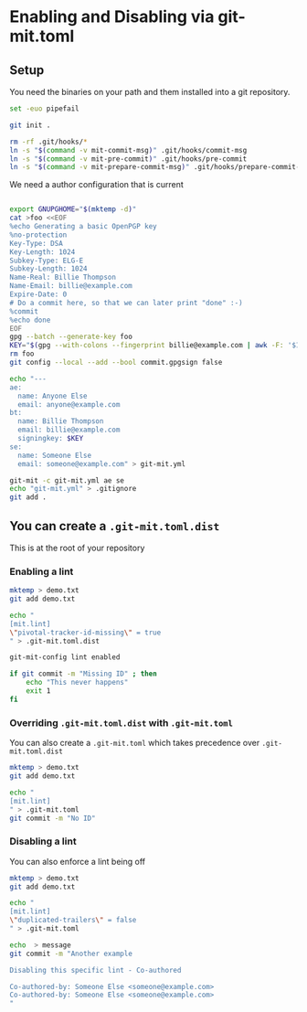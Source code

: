 # Enabling and Disabling via git-mit.toml

## Setup

You need the binaries on your path and them installed into a git
repository.

``` bash
set -euo pipefail

git init .

rm -rf .git/hooks/*
ln -s "$(command -v mit-commit-msg)" .git/hooks/commit-msg
ln -s "$(command -v mit-pre-commit)" .git/hooks/pre-commit
ln -s "$(command -v mit-prepare-commit-msg)" .git/hooks/prepare-commit-msg
```

We need a author configuration that is current

``` bash

export GNUPGHOME="$(mktemp -d)"
cat >foo <<EOF
%echo Generating a basic OpenPGP key
%no-protection
Key-Type: DSA
Key-Length: 1024
Subkey-Type: ELG-E
Subkey-Length: 1024
Name-Real: Billie Thompson
Name-Email: billie@example.com
Expire-Date: 0
# Do a commit here, so that we can later print "done" :-)
%commit
%echo done
EOF
gpg --batch --generate-key foo
KEY="$(gpg --with-colons --fingerprint billie@example.com | awk -F: '$1 == "fpr" {print $10;}' | head -n 1)"
rm foo
git config --local --add --bool commit.gpgsign false

echo "---
ae:
  name: Anyone Else
  email: anyone@example.com
bt:
  name: Billie Thompson
  email: billie@example.com
  signingkey: $KEY
se:
  name: Someone Else
  email: someone@example.com" > git-mit.yml

git-mit -c git-mit.yml ae se
echo "git-mit.yml" > .gitignore
git add .
```

## You can create a `.git-mit.toml.dist`

This is at the root of your repository

### Enabling a lint

``` bash
mktemp > demo.txt
git add demo.txt

echo "
[mit.lint]
\"pivotal-tracker-id-missing\" = true
" > .git-mit.toml.dist

git-mit-config lint enabled

if git commit -m "Missing ID" ; then
    echo "This never happens" 
    exit 1
fi
```

### Overriding `.git-mit.toml.dist` with `.git-mit.toml`

You can also create a `.git-mit.toml` which takes precedence over
`.git-mit.toml.dist`

``` bash
mktemp > demo.txt
git add demo.txt

echo "
[mit.lint]
" > .git-mit.toml
git commit -m "No ID"
```

### Disabling a lint

You can also enforce a lint being off

``` bash
mktemp > demo.txt
git add demo.txt

echo "
[mit.lint]
\"duplicated-trailers\" = false
" > .git-mit.toml

echo  > message
git commit -m "Another example

Disabling this specific lint - Co-authored

Co-authored-by: Someone Else <someone@example.com>
Co-authored-by: Someone Else <someone@example.com>
"
```
